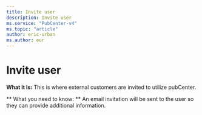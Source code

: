 ```yaml
---
title: Invite user
description: Invite user
ms.service: "PubCenter-v4"
ms.topic: "article"
author: eric-urban
ms.author: eur
---
```


# Invite user

**What it is:** This is where external customers are invited to utilize pubCenter.

**      What you need to know:     **    An email invitation will be sent to the user so they can provide additional information.


